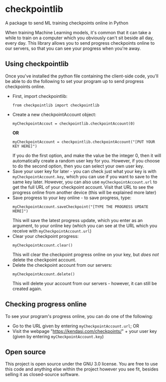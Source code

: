 # checkpointlib
A package to send ML training checkpoints online in Python

When training Machine Learning models, it's common that it can take a while to train on a computer which you obviously can't sit beside all day, every day.
This library allows you to send progress checkpoints online to our servers, so that you can see your progress when you're away.

## Using checkpointlib
Once you've installed the python file containing the client-side code, you'll be able to do the following to set your program up to send progress checkpoints online.
* First, import checkpointlib:
  ```
  from checkpointlib import checkpointlib
  ```
* Create a new checkpointAccount object:
  ```
  myCheckpointAccout = checkpointlib.checkpointAccount(0)
  ```
  **OR**
  ```
  myCheckpointAccount = checkpointlib.checkpointAccount("[PUT YOUR KEY HERE]")
  ```
  If you do the first option, and make the value be the integer 0, then it will automatically create a random user key for you. However, if you choose to do the second option, then you can select your own user key.
* Save your user key for later - you can check just what your key is with ```myCheckpointAccount.key```, which you can use if you want to save to the same key later. However, you can also use ```myCheckpointAccount.url``` to get the full URL of your checkpoint account. Visit that URL to see the progress online from another device (this will be explained more later)
* Save progress to your key online - to save progress, type:
  ```
  myCheckpointAccount.saveCheckpoint("[TYPE THE PROGRESS UPDATE HERE]")
  ```
  This will save the latest progress update, which you enter as an argument, to your online key (which you can see at the URL which you receive with ```myCheckpointAccount.url```)
* Clear your checkpoint progress:
  ```
  myCheckpointAccount.clear()
  ```
  This will clear the checkpoint progress online on your key, but *does not* delete the checkpoint account.
* Delete the checkpoint account from our servers:
  ```
  myCheckpointAccount.delete()
  ```
  This will delete your account from our servers - however, it can still be created again.

## Checking progress online
To see your program's progress online, you can do one of the following:
* Go to the URL given by entering ```myCheckpointAccount.url```; OR
* Visit the webpage "https://kendasi.com/checkpoints/" + your user key (given by entering ```myCheckpointAccount.key```)

## Open source
This project is open source under the GNU 3.0 license.
You are free to use this code and anything else within the project however you see fit, besides selling it as closed-source software.
  
